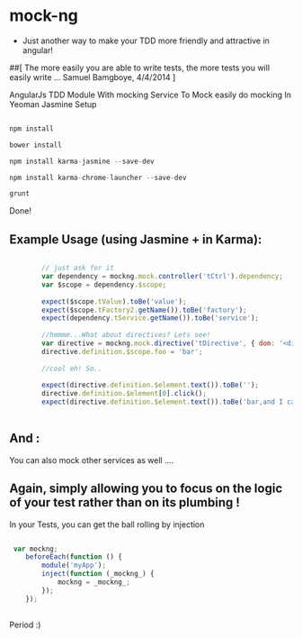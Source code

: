 mock-ng 
=======
- Just another way to make your TDD more friendly and attractive in angular!


##[ The more easily you are able to write tests, the more tests you will easily write ... Samuel Bamgboye, 4/4/2014 ]


AngularJs TDD Module With mocking Service To Mock  easily do mocking In Yeoman Jasmine Setup

```javascript

npm install

bower install

npm install karma-jasmine --save-dev

npm install karma-chrome-launcher --save-dev

grunt

```
Done!


## Example Usage (using Jasmine + in Karma):



```javascript

        // just ask for it
        var dependency = mockng.mock.controller('tCtrl').dependency;
        var $scope = dependency.$scope;
        
        expect($scope.tValue).toBe('value');
        expect($scope.tFactory2.getName()).toBe('factory');
        expect(dependency.tService.getName()).toBe('service');
        
        //hmmmm...What about directives? Lets see!
        var directive = mockng.mock.directive('tDirective', { dom: '<div t-directive="foo"></div>'  });
        directive.definition.$scope.foo = 'bar';
        
        //cool eh! So..
        
        expect(directive.definition.$element.text()).toBe('');
        directive.definition.$element[0].click();
        expect(directive.definition.$element.text()).toBe('bar,and I called : tDirective'); 
        
```


## And :

You can also mock other services as well ....

## Again, simply allowing you to focus on the logic of your test rather than on its plumbing !


In your Tests, you can get the ball rolling by injection

```javascript

 var mockng;
    beforeEach(function () {
        module('myApp');
        inject(function (_mockng_) {
            mockng = _mockng_;
        });
    });
        
```

Period :)

